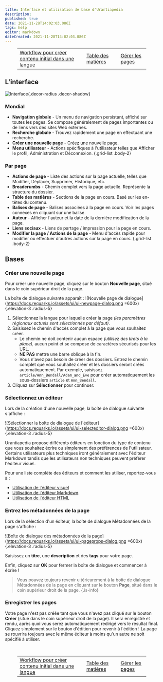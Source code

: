 ```yaml
---
title: Interface et utilisation de base d'Urantiapedia
description: 
published: true
date: 2021-11-28T14:02:03.086Z
tags: help
editor: markdown
dateCreated: 2021-11-28T14:02:03.086Z
---
```


<figure class="table chapter-navigator">
  <table>
    <tbody>
      <tr>
        <td><a href="/fr/help/github_initial_flow">Workflow pour créer contenu initial dans une langue</a></td>
        <td><a href="/fr/help">Table des matières</a></td>
        <td><a href="/fr/help/web_pages">Gérer les pages</a></td>
      </tr>
    </tbody>
  </table>
</figure>

## L'interface

![Interface](https://docs.requarks.io/assets/ui/ui-basics.jpg){.decor-radius .decor-shadow}

### Mondial
- **Navigation globale** - Un menu de navigation persistant, affiché sur toutes les pages. Se compose généralement de pages importantes ou de liens vers des sites Web externes.
- **Recherche globale** - Trouvez rapidement une page en effectuant une recherche.
- **Créer une nouvelle page** - Créez une nouvelle page.
- **Menu utilisateur** - Actions spécifiques à l'utilisateur telles que Afficher le profil, Administration et Déconnexion.
{.grid-list .body-2}

### Par page
- **Actions de page** - Liste des actions sur la page actuelle, telles que Modifier, Déplacer, Supprimer, Historique, etc.
- **Breadcrumbs** - Chemin complet vers la page actuelle. Représente la structure du dossier.
- **Table des matières** - Sections de la page en cours. Basé sur les en-têtes du contenu.
- **Balises de page** - Balises associées à la page en cours. Voir les pages connexes en cliquant sur une balise.
- **Auteur** - Afficher l'auteur et la date de la dernière modification de la page.
- **Liens sociaux** - Liens de partage / impression pour la page en cours.
- **Modifier la page / Actions de la page** - Menu d'accès rapide pour modifier ou effectuer d'autres actions sur la page en cours.
{.grid-list .body-2}

## Bases

### Créer une nouvelle page

Pour créer une nouvelle page, cliquez sur le bouton **Nouvelle page**, situé dans le coin supérieur droit de la page.

La boîte de dialogue suivante apparaît :
![Nouvelle page de dialogue](https://docs.requarks.io/assets/ui/ui-newpage-dialog.png =600x){.elevation-3 .radius-5}

1. Sélectionnez la langue pour laquelle créer la page *(les paramètres régionaux actuels sont sélectionnés par défaut)*.
2. Saisissez le chemin d'accès complet à la page que vous souhaitez créer.
   - Le chemin ne doit contenir aucun espace *(utilisez des tirets à la place)*, aucun point et se compose de caractères sécurisés pour les URL.
   - **NE PAS** mettre une barre oblique à la fin.
   - Vous n'avez pas besoin de créer des dossiers. Entrez le chemin complet que vous souhaitez créer et les dossiers seront créés automatiquement. Par exemple, saisissez `article/Ann_Bendall/Adam_and_Eve` pour créer automatiquement les sous-dossiers `article` et `Ann_Bendall`.
1. Cliquez sur **Sélectionner** pour continuer.

### Sélectionnez un éditeur

Lors de la création d'une nouvelle page, la boîte de dialogue suivante s'affiche :

![Sélectionner la boîte de dialogue de l'éditeur](https://docs.requarks.io/assets/ui/ui-selecteditor-dialog.png =600x){.elevation-3 .radius-5}

Urantiapedia propose différents éditeurs en fonction du type de contenu que vous souhaitez écrire ou simplement des préférences de l'utilisateur. Certains utilisateurs plus techniques iront généralement avec l'éditeur Markdown tandis que les utilisateurs non techniques peuvent préférer l'éditeur visuel.

Pour une liste complète des éditeurs et comment les utiliser, reportez-vous à :
- [Utilisation de l'éditeur visuel](/fr/help/web_visual_editor)
- [Utilisation de l'éditeur Markdown](/fr/help/web_markdown_editor)
- [Utilisation de l'éditeur HTML](/fr/help/web_html_editor)

### Entrez les métadonnées de la page

Lors de la sélection d'un éditeur, la boîte de dialogue Métadonnées de la page s'affiche :

![Boîte de dialogue des métadonnées de la page](https://docs.requarks.io/assets/ui/ui-pageprops-dialog.png =600x){.elevation-3 .radius-5}

Saisissez un **titre**, une **description** et des **tags** pour votre page.

Enfin, cliquez sur **OK** pour fermer la boîte de dialogue et commencer à écrire !

> Vous pouvez toujours revenir ultérieurement à la boîte de dialogue Métadonnées de la page en cliquant sur le bouton **Page**, situé dans le coin supérieur droit de la page.
{.is-info}

### Enregistrer les pages

Votre page n'est pas créée tant que vous n'avez pas cliqué sur le bouton **Créer** (situé dans le coin supérieur droit de la page). Il sera enregistré et rendu, après quoi vous serez automatiquement redirigé vers le résultat final. Cliquez simplement sur le bouton d'édition pour revenir à l'édition ! La page se rouvrira toujours avec le même éditeur à moins qu'un autre ne soit spécifié à utiliser.

<br>

<figure class="table chapter-navigator">
  <table>
    <tbody>
      <tr>
        <td><a href="/fr/help/github_initial_flow">Workflow pour créer contenu initial dans une langue</a></td>
        <td><a href="/fr/help">Table des matières</a></td>
        <td><a href="/fr/help/web_pages">Gérer les pages</a></td>
      </tr>
    </tbody>
  </table>
</figure>
